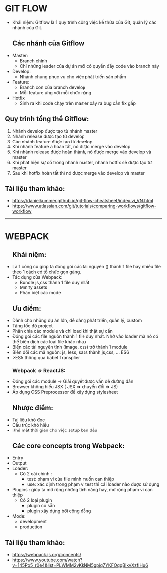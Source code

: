 # GIT FLOW

<ul>
<li> Khái niệm: Gitflow là 1 quy trình công việc kế thừa của Git, quản lý các nhánh của Git.

## **Các nhánh của Gitflow**

<li> Master:
<ul> 
<li> Branch chính
<li> Chỉ những leader của dự án mới có quyền đẩy code vào branch này
</ul>
<li> Develop:
<ul> 
<li> Nhánh chung phục vụ cho việc phát triển sản phẩm
</ul>
<li> Feature:
<ul> 
<li> Branch con của branch develop
<li> Mỗi feature ứng với mỗi chức năng
</ul>
<li> Hotfix
<ul>
<li> Sinh ra khi code chạy trên master xảy ra bug cần fix gấp
</ul>
</ul>

## Quy trình tổng thể Gitflow:

<ol>
<li> Nhánh develop được tạo từ nhánh master
<li> Nhánh release được tạo từ develop
<li> Các nhánh feature được tạo từ develop
<li> Khi nhánh feature a hoàn tất, nó được merge vào develop 
<li> Khi nhánh release được hoàn thành, nó được merge vào develop và master
<li> Khi phát hiện sự cố trong nhánh master, nhánh hotfix sẽ được tạo từ master
<li> Sau khi hotfix hoàn tất thì nó được merge vào develop và master
</ol>

## Tài liệu tham khảo:

- https://danielkummer.github.io/git-flow-cheatsheet/index.vi_VN.html
- https://www.atlassian.com/git/tutorials/comparing-workflows/gitflow-workflow

---

# WEBPACK

<ul>

## Khái niệm:

<li> Là 1 công cụ giúp ta đóng gói các tài nguyên () thành 1 file hay nhiều file theo 1 cách có tổ chức gọn gàng.
<li> Tác dụng của Webpack:
<ul>
<li> Bundle js,css thành 1 file duy nhất
<li> Minify assets
<li> Phân biệt các mode
</ul>

## Ưu điểm:

<li> Dành cho những dự án lớn, dễ dàng phát triển, quản lý, custom
<li> Tăng tốc độ project
<li> Phân chia các module và chỉ load khi thật sự cần
<li> Đóng gói các file nguồn thành 1 file duy nhất. Nhờ vào loader mà nó có thể biên dịch các loại file khác nhau
<li> Biến các tài nguyên tĩnh (image, css) trở thành 1 module
<li> Biến đổi các mã nguồn: js, less, sass thành js,css, ... ES6<li>>ES5 thông qua babel Transplier

### Webpack => ReactJS:

<li> Đóng gói các module => Giải quyết được vấn đề đường dẫn
<li> Browser không hiểu JSX ( JSX => chuyển đổi => JS)
<li> Áp dụng CSS Preprocessor để xây dựng stylesheet

## Nhược điểm:

<li> Tài liệu khó đọc
<li> Cấu trúc khó hiểu
<li> Khá mất thời gian cho việc setup ban đầu

## Các core concepts trong Webpack:

<li> Entry
<li> Output
<li> Loader:
<ul>  
<li> Có 2 cái chính : 
<ul>
<li> test: phạm vi của file mình muốn can thiệp
<li> use: xác định trong phạm vi test thì cái loader nào được sử dụng
</ul>
</ul>
<li> Plugins : giúp ta mở rộng những tính năng hay, mở rộng phạm vi can thiệp
<ul>
<li> Có 2 loại plugin 
<ul>
<li> plugin có sẵn 
<li> plugin xây dựng bởi cộng đồng
</ul>
</ul>
<li> Mode:
<ul> 
<li> development
<li> production
</ul>
</ul>

## Tài liệu tham khảo:

- https://webpack.js.org/concepts/
- https://www.youtube.com/watch?v=145Po5_r0e4&list=PLWMM2vKkNM5gpiq7YKFOqqBIkvXzfIHu6
